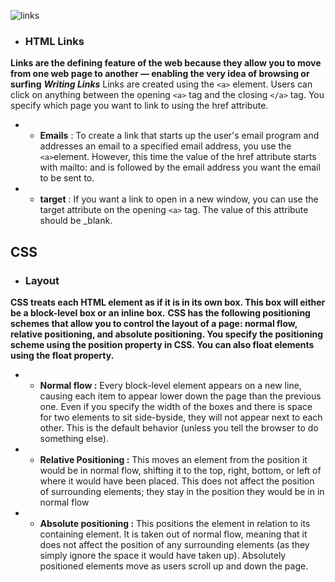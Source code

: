 ![links](https://encrypted-tbn0.gstatic.com/images?q=tbn:ANd9GcRJnVcBiDmxo5C8aDUTD2XoUcDM9qAfesfIfZC5zwYElYYwjjWU6rUGLI1wgcLcAJqLKtGFN49XA6Dg_IY1fGC3hkkSjqIU1VL2XQ&usqp=CAU&ec=45750088)

* ### HTML Links 
**Links are the defining feature of the web because they allow you to move from one web page to another — enabling the very idea of browsing or surfing**
**_Writing Links_**
Links are created using the `<a>` element. Users can click on anything
between the opening `<a>` tag and the closing `</a>` tag. You specify
which page you want to link to using the href attribute.
* * **Emails** : To create a link that starts up the user's email program and addresses an email to a specified email address, you use the `<a>`element. However, this time the value of the href attribute starts with mailto: and is followed by the email address you want the email to be sent to.
* * **target** : If you want a link to open in a new window, you can use the target attribute on the opening `<a>` tag. The value of this attribute should be _blank.
## CSS
* ### Layout
**CSS treats each HTML element as if it is in its own box. This box will either be a block-level box or an inline box.**
**CSS has the following positioning schemes that allow you to control the layout of a page: normal flow, relative positioning, and absolute positioning. You specify the positioning scheme using the position property in CSS. You can also float elements using the float property.**
* * **Normal flow :** Every block-level element appears on a new line, causing each item to appear lower down the page than the previous one. Even if you specify the width of the boxes and there is space for two elements to sit side-byside, they will not appear next to each other. This is the default behavior (unless you tell the browser to do something else).
* * **Relative Positioning :** This moves an element from the position it would be in normal flow, shifting it to the top, right, bottom, or left of where it would have been placed. This does not affect the position of surrounding elements; they stay in the position they would be in in normal flow
* * **Absolute positioning :** This positions the element in relation to its containing element. It is taken out of normal flow, meaning that it does not affect the position of any surrounding elements (as they simply ignore the space it would have taken up). Absolutely positioned elements move as users scroll up and down the page.